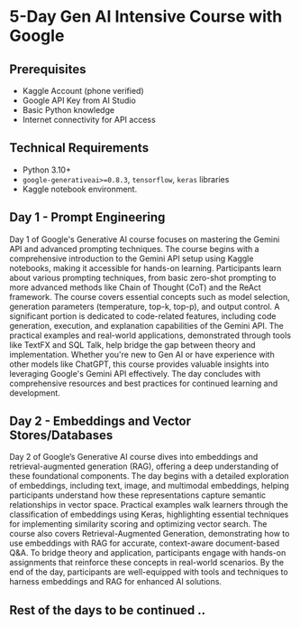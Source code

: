 # 5-Day Gen AI Intensive Course with Google

## Prerequisites

- Kaggle Account (phone verified)
- Google API Key from AI Studio
- Basic Python knowledge
- Internet connectivity for API access

## Technical Requirements

- Python 3.10+
- `google-generativeai>=0.8.3`, `tensorflow`, `keras` libraries
- Kaggle notebook environment.

## Day 1 - Prompt Engineering

Day 1 of Google's Generative AI course focuses on mastering the Gemini API and advanced prompting techniques. The course begins with a comprehensive introduction to the Gemini API setup using Kaggle notebooks, making it accessible for hands-on learning. Participants learn about various prompting techniques, from basic zero-shot prompting to more advanced methods like Chain of Thought (CoT) and the ReAct framework. The course covers essential concepts such as model selection, generation parameters (temperature, top-k, top-p), and output control. A significant portion is dedicated to code-related features, including code generation, execution, and explanation capabilities of the Gemini API. The practical examples and real-world applications, demonstrated through tools like TextFX and SQL Talk, help bridge the gap between theory and implementation. Whether you're new to Gen AI or have experience with other models like ChatGPT, this course provides valuable insights into leveraging Google's Gemini API effectively. The day concludes with comprehensive resources and best practices for continued learning and development.

## Day 2 - Embeddings and Vector Stores/Databases

Day 2 of Google’s Generative AI course dives into embeddings and retrieval-augmented generation (RAG), offering a deep understanding of these foundational components. The day begins with a detailed exploration of embeddings, including text, image, and multimodal embeddings, helping participants understand how these representations capture semantic relationships in vector space. Practical examples walk learners through the classification of embeddings using Keras, highlighting essential techniques for implementing similarity scoring and optimizing vector search. The course also covers Retrieval-Augmented Generation, demonstrating how to use embeddings with RAG for accurate, context-aware document-based Q&A. To bridge theory and application, participants engage with hands-on assignments that reinforce these concepts in real-world scenarios. By the end of the day, participants are well-equipped with tools and techniques to harness embeddings and RAG for enhanced AI solutions.

## Rest of the days to be continued ..
